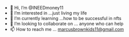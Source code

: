 - 👋 Hi, I’m @INEEDmoney11
- 👀 I’m interested in ...just living my life
- 🌱 I’m currently learning ...how to be successful in nfts
- 💞️ I’m looking to collaborate on ... anyone who can help
- 📫 How to reach me ... marcusbrownkids11@gmail.com

<!---
INEEDmoney11/INEEDmoney11 is a ✨ special ✨ repository because its `README.md` (this file) appears on your GitHub profile.
You can click the Preview link to take a look at your changes.
--->


